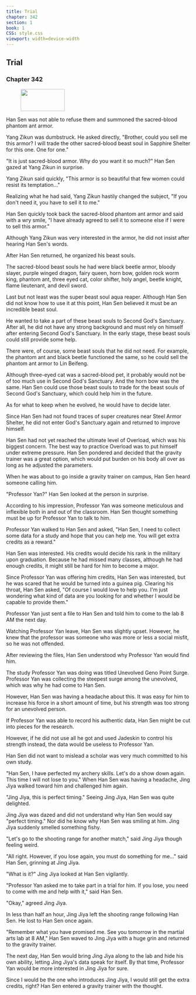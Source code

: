 ```yaml
---
title: Trial
chapter: 342
section: 1
book: 1
CSS: style.css
viewport: width=device-width
---
```


## Trial

### Chapter 342

<figure>
	<img src="../Images/gem.gif" alt="" id="gem" width="120" height="60" />
</figure>

Han Sen was not able to refuse them and summoned the sacred-blood phantom ant armor.

Yang Zikun was dumbstruck. He asked directly, "Brother, could you sell me this armor? I will trade the other sacred-blood beast soul in Sapphire Shelter for this one. One for one."

"It is just sacred-blood armor. Why do you want it so much?" Han Sen gazed at Yang Zikun in surprise.

Yang Zikun said quickly, "This armor is so beautiful that few women could resist its temptation…"

Realizing what he had said, Yang Zikun hastily changed the subject, "If you don't need it, you have to sell it to me."

Han Sen quickly took back the sacred-blood phantom ant armor and said with a wry smile, "I have already agreed to sell it to someone else if I were to sell this armor."

Although Yang Zikun was very interested in the armor, he did not insist after hearing Han Sen's words.

After Han Sen returned, he organized his beast souls.

The sacred-blood beast souls he had were black beetle armor, bloody slayer, purple winged dragon, fairy queen, horn bow, golden rock worm king, phantom ant, three eyed cat, color shifter, holy angel, beetle knight, flame lieutenant, and devil sword.

Last but not least was the super beast soul aqua reaper. Although Han Sen did not know how to use it at this point, Han Sen believed it must be an incredible beast soul.

He wanted to take a part of these beast souls to Second God's Sanctuary. After all, he did not have any strong background and must rely on himself after entering Second God's Sanctuary. In the early stage, these beast souls could still provide some help.

There were, of course, some beast souls that he did not need. For example, the phantom ant and black beetle functioned the same, so he could sell the phantom ant armor to Lin Beifeng.

Although three-eyed cat was a sacred-blood pet, it probably would not be of too much use in Second God's Sanctuary. And the horn bow was the same. Han Sen could use those beast souls to trade for the beast souls of Second God's Sanctuary, which could help him in the future.

As for what to keep when he evolved, he would have to decide later.

Since Han Sen had not found traces of super creatures near Steel Armor Shelter, he did not enter God's Sanctuary again and returned to improve himself.

Han Sen had not yet reached the ultimate level of Overload, which was his biggest concern. The best way to practice Overload was to put himself under extreme pressure. Han Sen pondered and decided that the gravity trainer was a great option, which would put burden on his body all over as long as he adjusted the parameters.

When he was about to go inside a gravity trainer on campus, Han Sen heard someone calling him.

"Professor Yan?" Han Sen looked at the person in surprise.

According to his impression, Professor Yan was someone meticulous and inflexible both in and out of the classroom. Han Sen thought something must be up for Professor Yan to talk to him.

Professor Yan walked to Han Sen and asked, "Han Sen, I need to collect some data for a study and hope that you can help me. You will get extra credits as a reward."

Han Sen was interested. His credits would decide his rank in the military upon graduation. Because he had missed many classes, although he had enough credits, it might still be hard for him to become a major.

Since Professor Yan was offering him credits, Han Sen was interested, but he was scared that he would be turned into a guinea pig. Clearing his throat, Han Sen asked, "Of course I would love to help you. I'm just wondering what kind of data are you looking for and whether I would be capable to provide them."

Professor Yan just sent a file to Han Sen and told him to come to the lab 8 AM the next day.

Watching Professor Yan leave, Han Sen was slightly upset. However, he knew that the professor was someone who was more or less a social misfit, so he was not offended.

After reviewing the files, Han Sen understood why Professor Yan would find him.

The study Professor Yan was doing was titled Unevolved Geno Point Surge. Professor Yan was collecting the steepest surge among the unevolved, which was why he had come to Han Sen.

However, Han Sen was having a headache about this. It was easy for him to increase his force in a short amount of time, but his strength was too strong for an unevolved person.

If Professor Yan was able to record his authentic data, Han Sen might be cut into pieces for the research.

However, if he did not use all he got and used Jadeskin to control his strength instead, the data would be useless to Professor Yan.

Han Sen did not want to mislead a scholar was very much committed to his own study.

"Han Sen, I have perfected my archery skills. Let's do a show down again. This time I will not lose to you." When Han Sen was having a headache, Jing Jiya walked toward him and challenged him again.

"Jing Jiya, this is perfect timing." Seeing Jing Jiya, Han Sen was quite delighted.

Jing Jiya was dazed and did not understand why Han Sen would say "perfect timing." Nor did he know why Han Sen was smiling at him. Jing Jiya suddenly smelled something fishy.

"Let's go to the shooting range for another match," said Jing Jiya though feeling weird.

"All right. However, if you lose again, you must do something for me…" said Han Sen, grinning at Jing Jiya.

"What is it?" Jing Jiya looked at Han Sen vigilantly.

"Professor Yan asked me to take part in a trial for him. If you lose, you need to come with me and help with it," said Han Sen.

"Okay," agreed Jing Jiya.

In less than half an hour, Jing Jiya left the shooting range following Han Sen. He lost to Han Sen once again.

"Remember what you have promised me. See you tomorrow in the martial arts lab at 8 AM," Han Sen waved to Jing Jiya with a huge grin and returned to the gravity trainer.

The next day, Han Sen would bring Jing Jiya along to the lab and hide his own ability, letting Jing Jiya's data speak for itself. By that time, Professor Yan would be more interested in Jing Jiya for sure.

Since I would be the one who introduces Jing Jiya, I would still get the extra credits, right? Han Sen entered a gravity trainer with the thought.
